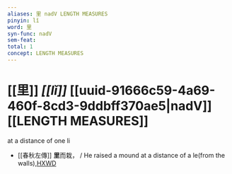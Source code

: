 ```yaml
---
aliases: 里 nadV LENGTH MEASURES
pinyin: lǐ
word: 里
syn-func: nadV
sem-feat: 
total: 1
concept: LENGTH MEASURES 
---
```

# [[里]] *[[lǐ]]*  [[uuid-91666c59-4a69-460f-8cd3-9ddbff370ae5|nadV]] [[LENGTH MEASURES]]
at a distance of one li
 - [[春秋左傳]] **里**而栽， / He raised a mound at a distance of a le(from the walls),[HXWD](https://hxwd.org/textview.html?location=KR1e0001_tls_012-8a.5)